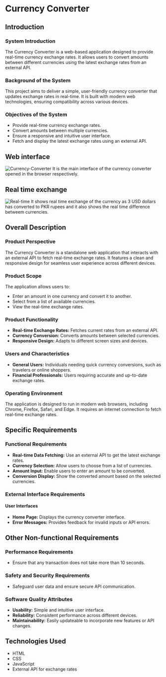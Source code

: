 # Currency Converter

## Introduction

### System Introduction
The Currency Converter is a web-based application designed to provide real-time currency exchange rates. It allows users to convert amounts between different currencies using the latest exchange rates from an external API.

### Background of the System
This project aims to deliver a simple, user-friendly currency converter that updates exchange rates in real-time. It is built with modern web technologies, ensuring compatibility across various devices.

### Objectives of the System
- Provide real-time currency exchange rates.
- Convert amounts between multiple currencies.
- Ensure a responsive and intuitive user interface.
- Fetch and display the latest exchange rates using an external API.

## Web interface
![Currency-Converter](https://github.com/khawajasinnan/Currency-Converter/assets/156596296/cf1b8499-bda9-44c4-bdb8-2cfb19197dbc)
It is the main interface of the currency converter opened in the browser respectively.

## Real time exchange
![Real-time](https://github.com/khawajasinnan/Currency-Converter/assets/156596296/ca8f9067-ce55-485b-89f4-35653205d8eb)
It shows real time exchange of the currency as 3 USD dollars has converted to PKR rupees and it also shows the real time difference betweem currencies.

## Overall Description

### Product Perspective
The Currency Converter is a standalone web application that interacts with an external API to fetch real-time exchange rates. It features a clean and responsive design for seamless user experience across different devices.

### Product Scope
The application allows users to:
- Enter an amount in one currency and convert it to another.
- Select from a list of available currencies.
- View the real-time exchange rates.

### Product Functionality
- **Real-time Exchange Rates:** Fetches current rates from an external API.
- **Currency Conversion:** Converts amounts between selected currencies.
- **Responsive Design:** Adapts to different screen sizes and devices.

### Users and Characteristics
- **General Users:** Individuals needing quick currency conversions, such as travelers or online shoppers.
- **Financial Professionals:** Users requiring accurate and up-to-date exchange rates.

### Operating Environment
The application is designed to run in modern web browsers, including Chrome, Firefox, Safari, and Edge. It requires an internet connection to fetch real-time exchange rates.

## Specific Requirements

### Functional Requirements
- **Real-time Data Fetching:** Use an external API to get the latest exchange rates.
- **Currency Selection:** Allow users to choose from a list of currencies.
- **Amount Input:** Enable users to enter an amount to be converted.
- **Conversion Display:** Show the converted amount based on the selected currencies.

### External Interface Requirements

#### User Interfaces
- **Home Page:** Displays the currency converter interface.
- **Error Messages:** Provides feedback for invalid inputs or API errors.

## Other Non-functional Requirements

### Performance Requirements
- Ensure that any transaction does not take more than 10 seconds.

### Safety and Security Requirements
- Safeguard user data and ensure secure API communication.

### Software Quality Attributes
- **Usability:** Simple and intuitive user interface.
- **Reliability:** Consistent performance across different devices.
- **Maintainability:** Easily updateable to incorporate new features or API changes.

## Technologies Used
- HTML
- CSS
- JavaScript
- External API for exchange rates
